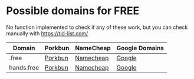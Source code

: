 # Possible domains for FREE

No function implemented to check if any of these work, but you can check manually with https://tld-list.com/

| Domain | Porkbun | NameCheap | Google Domains |
|---|---|---|---|
| .free | [Porkbun](https://porkbun.com/checkout/search?prb=e814663da1&tlds=&idnLanguage=&search=search&q=.free) | [Namecheap](https://www.namecheap.com/domains/registration/results/?domain=.free) | [Google](https://domains.google.com/registrar/search?searchTerm=.free) |
| hands.free | [Porkbun](https://porkbun.com/checkout/search?prb=e814663da1&tlds=&idnLanguage=&search=search&q=hands.free) | [Namecheap](https://www.namecheap.com/domains/registration/results/?domain=hands.free) | [Google](https://domains.google.com/registrar/search?searchTerm=hands.free) |
